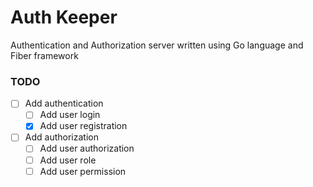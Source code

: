 # Auth Keeper

Authentication and Authorization server written using Go language and Fiber framework

### TODO

- [ ] Add authentication
  - [ ] Add user login
  - [x] Add user registration
- [ ] Add authorization
  - [ ] Add user authorization
  - [ ] Add user role
  - [ ] Add user permission
